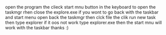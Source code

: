 open the program the clieck start mnu button in the keyboard  to open the taskmgr rhen close the  explore.exe if you wont to go back with the taskbar and start menu open back the taskmgr 
then clck file the clik run new task then type explorer if it oos not work type explorer.exe then the start mnu will work with the taskbar thanks :)
